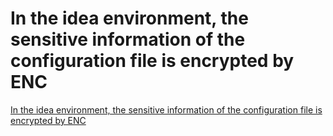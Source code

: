 # In the idea environment, the sensitive information of the configuration file is encrypted by ENC
[In the idea environment, the sensitive information of the configuration file is encrypted by ENC](https://aiwithcloud.com/2022/09/19/in_the_idea_environment_the_sensitive_information_of_the_configuration_file_is_encrypted_by_enc/)